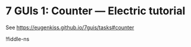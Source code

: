 # 7 GUIs 1: Counter — Electric tutorial

See <https://eugenkiss.github.io/7guis/tasks#counter>

!fiddle-ns[](electric-tutorial.tutorial-7guis-1-counter/Counter)
